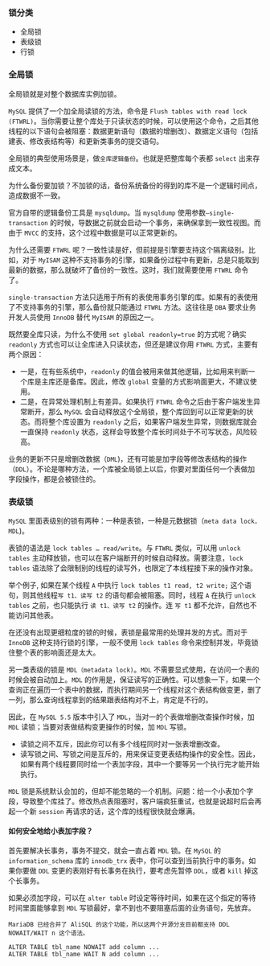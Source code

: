 ### 锁分类
- 全局锁
- 表级锁
- 行锁

### 全局锁

全局锁就是对整个数据库实例加锁。

`MySQL` 提供了一个加全局读锁的方法，命令是 `Flush tables with read lock (FTWRL)`。当你需要让整个库处于只读状态的时候，可以使用这个命令，之后其他线程的以下语句会被阻塞：数据更新语句（数据的增删改）、数据定义语句（包括建表、修改表结构等）和更新类事务的提交语句。

全局锁的典型使用场景是，做`全库逻辑备份`。也就是把整库每个表都 `select` 出来存成文本。

为什么备份要加锁？不加锁的话，备份系统备份的得到的库不是一个逻辑时间点，造成数据不一致。

官方自带的逻辑备份工具是 `mysqldump`。当 `mysqldump` 使用参数`–single-transaction` 的时候，导数据之前就会启动一个事务，来确保拿到一致性视图。而由于 `MVCC` 的支持，这个过程中数据是可以正常更新的。

为什么还需要 `FTWRL` 呢？一致性读是好，但前提是引擎要支持这个隔离级别。比如，对于 `MyISAM` 这种不支持事务的引擎，如果备份过程中有更新，总是只能取到最新的数据，那么就破坏了备份的一致性。这时，我们就需要使用 `FTWRL` 命令了。

`single-transaction` 方法只适用于所有的表使用事务引擎的库。如果有的表使用了不支持事务的引擎，那么备份就只能通过 `FTWRL` 方法。这往往是 `DBA` 要求业务开发人员使用 `InnoDB` 替代 `MyISAM` 的原因之一。


既然要全库只读，为什么不使用 `set global readonly=true` 的方式呢？确实 `readonly` 方式也可以让全库进入只读状态，但还是建议你用 `FTWRL` 方式，主要有两个原因：

- 一是，在有些系统中，`readonly` 的值会被用来做其他逻辑，比如用来判断一个库是主库还是备库。因此，修改 `global` 变量的方式影响面更大，不建议使用。
- 二是，在异常处理机制上有差异。如果执行 `FTWRL` 命令之后由于客户端发生异常断开，那么 `MySQL` 会自动释放这个全局锁，整个库回到可以正常更新的状态。而将整个库设置为 `readonly` 之后，如果客户端发生异常，则数据库就会一直保持 `readonly` 状态，这样会导致整个库长时间处于不可写状态，风险较高。

业务的更新不只是增删改数据（`DML`)，还有可能是加字段等修改表结构的操作（`DDL`）。不论是哪种方法，一个库被全局锁上以后，你要对里面任何一个表做加字段操作，都是会被锁住的。

### 表级锁

`MySQL` 里面表级别的锁有两种：一种是表锁，一种是元数据锁（`meta data lock，MDL`)。

表锁的语法是 `lock tables … read/write`。与 `FTWRL` 类似，可以用 `unlock tables` 主动释放锁，也可以在客户端断开的时候自动释放。需要注意，`lock tables` 语法除了会限制别的线程的读写外，也限定了本线程接下来的操作对象。

举个例子, 如果在某个线程 `A` 中执行 `lock tables t1 read, t2 write;` 这个语句，则其他线程`写 t1、读写 t2` 的语句都会被阻塞。同时，线程 `A` 在执行 `unlock tables` 之前，也只能执行 `读 t1、读写 t2` 的操作。连 `写 t1` 都不允许，自然也不能访问其他表。

在还没有出现更细粒度的锁的时候，表锁是最常用的处理并发的方式。而对于 `InnoDB` 这种支持行锁的引擎，一般不使用 `lock tables` 命令来控制并发，毕竟锁住整个表的影响面还是太大。

另一类表级的锁是 `MDL（metadata lock)`。`MDL` 不需要显式使用，在访问一个表的时候会被自动加上。`MDL` 的作用是，保证读写的正确性。可以想象一下，如果一个查询正在遍历一个表中的数据，而执行期间另一个线程对这个表结构做变更，删了一列，那么查询线程拿到的结果跟表结构对不上，肯定是不行的。

因此，在 `MySQL 5.5` 版本中引入了 `MDL`，当对一的个表做增删改查操作时候，加 `MDL` 读锁；当要对表做结构变更操作的时候，加 `MDL` 写锁。

- 读锁之间不互斥，因此你可以有多个线程同时对一张表增删改查。
- 读写锁之间、写锁之间是互斥的，用来保证变更表结构操作的安全性。因此，如果有两个线程要同时给一个表加字段，其中一个要等另一个执行完才能开始执行。

`MDL` 锁是系统默认会加的，但却不能忽略的一个机制。问题：给一个小表加个字段，导致整个库挂了。修改热点表阻塞时，客户端疯狂重试，也就是说超时后会再起一个新 `session` 再请求的话，这个库的线程很快就会爆满。

#### 如何安全地给小表加字段？

首先要解决长事务，事务不提交，就会一直占着 `MDL` 锁。在 `MySQL` 的 `information_schema` 库的 `innodb_trx` 表中，你可以查到当前执行中的事务。如果你要做 `DDL` 变更的表刚好有长事务在执行，要考虑先暂停 `DDL`，或者 `kill` 掉这个长事务。

如果必须加字段，可以在 `alter table` 时设定等待时间，如果在这个指定的等待时间里面能够拿到 `MDL` 写锁最好，拿不到也不要阻塞后面的业务语句，先放弃。

```
MariaDB 已经合并了 AliSQL 的这个功能，所以这两个开源分支目前都支持 DDL NOWAIT/WAIT n 这个语法。

ALTER TABLE tbl_name NOWAIT add column ...
ALTER TABLE tbl_name WAIT N add column ... 
```